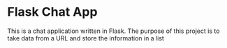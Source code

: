 # Flask Chat App
This is a chat application written in Flask. The purpose of this project is to take data from a URL and store the information in a list
